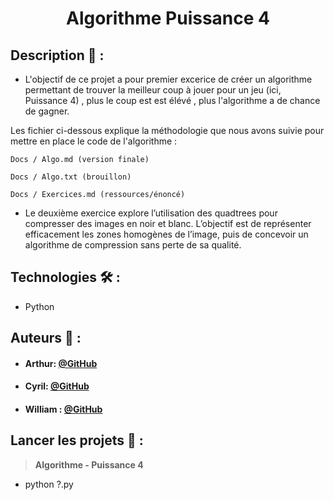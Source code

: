  # <p align="center"> Algorithme Puissance 4 </p>

## Description 📝 :

- L'objectif de ce projet a pour premier excerice de créer un algorithme permettant de trouver la meilleur coup à jouer pour un jeu (ici, Puissance 4) ,
plus le coup est est élévé , plus l'algorithme a de chance de gagner.

 Les fichier ci-dessous explique la méthodologie que nous avons suivie pour mettre en place le code de l'algorithme :
  
  ```
  Docs / Algo.md (version finale)

  Docs / Algo.txt (brouillon)

  Docs / Exercices.md (ressources/énoncé)
  ```

  - Le deuxième exercice explore l’utilisation des quadtrees pour compresser des images en noir et blanc. L’objectif est de représenter efficacement les zones homogènes de l’image, puis de concevoir un algorithme de compression sans perte de sa qualité.
  
## Technologies 🛠️ :

- Python 

## Auteurs 🙇 :
- #### Arthur: [@GitHub](https://github.com/L0wBly)
- #### Cyril: [@GitHub](https://github.com/Cyril-Mathe)
- #### William : [@GitHub](https://github.com/Wyll-exe)


## Lancer les projets 🚀 :

>**Algorithme - Puissance 4**

- python ?.py



